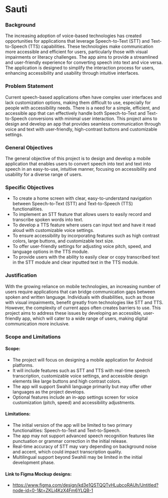 # Sauti
### **Background**

The increasing adoption of voice-based technologies has created opportunities for applications that leverage Speech-to-Text (STT) and Text-to-Speech (TTS) capabilities. These technologies make communication more accessible and efficient for users, particularly those with visual impairments or literacy challenges. The app aims to provide a streamlined and user-friendly experience for converting speech into text and vice versa. The application is designed to simplify the interaction process for users, enhancing accessibility and usability through intuitive interfaces. 

### **Problem Statement**

Current speech-based applications often have complex user interfaces and lack customization options, making them difficult to use, especially for people with accessibility needs. There is a need for a simple, efficient, and accessible app that can effectively handle both Speech-to-Text and Text-to-Speech conversions with minimal user interaction. This project aims to design and develop an app that provides seamless communication through voice and text with user-friendly, high-contrast buttons and customizable settings. 

### **General Objectives**

The general objective of this project is to design and develop a mobile application that enables users to convert speech into text and text into speech in an easy-to-use, intuitive manner, focusing on accessibility and usability for a diverse range of users.

### **Specific Objectives**

- To create a home screen with clear, easy-to-understand navigation between Speech-to-Text (STT) and Text-to-Speech (TTS) functionalities.
- To implement an STT feature that allows users to easily record and transcribe spoken words into text.
- To develop a TTS feature where users can input text and have it read aloud with customizable voice settings.
- To ensure accessibility by incorporating features such as high contrast colors, large buttons, and customizable text size.
- To offer user-friendly settings for adjusting voice pitch, speed, and language options in the TTS module.
- To provide users with the ability to easily clear or copy transcribed text in the STT module and clear inputted text in the TTS module.

### **Justification**

With the growing reliance on mobile technologies, an increasing number of users require applications that can bridge communication gaps between spoken and written language. Individuals with disabilities, such as those with visual impairments, benefit greatly from technologies like STT and TTS. However, the complexity of current apps often creates barriers to use. This project aims to address these issues by developing an accessible, user-friendly app, which will cater to a wide range of users, making digital communication more inclusive.

### **Scope and Limitations**

#### **Scope:**

- The project will focus on designing a mobile application for Android platforms.
- It will include features such as STT and TTS with real-time speech transcription, customizable voice settings, and accessible design elements like large buttons and high contrast colors.
- The app will support Swahili language primarily but may offer other languages as the project develops.
- Optional features include an in-app settings screen for voice customization (pitch, speed) and accessibility adjustments.

#### **Limitations:**

- The initial version of the app will be limited to two primary functionalities: Speech-to-Text and Text-to-Speech.
- The app may not support advanced speech recognition features like punctuation or grammar correction in the initial release.
- Real-time accuracy of STT may vary depending on background noise and accent, which could impact transcription quality.
- Multilingual support beyond Swahili may be limited in the initial development phase.
#### **Link to Figma Mockup designs:**
- https://www.figma.com/design/kd3e1QSTQQTvHLubcoRAUh/Untitled?node-id=0-1&t=ZKLi4KzX4Fm6YLQB-1
